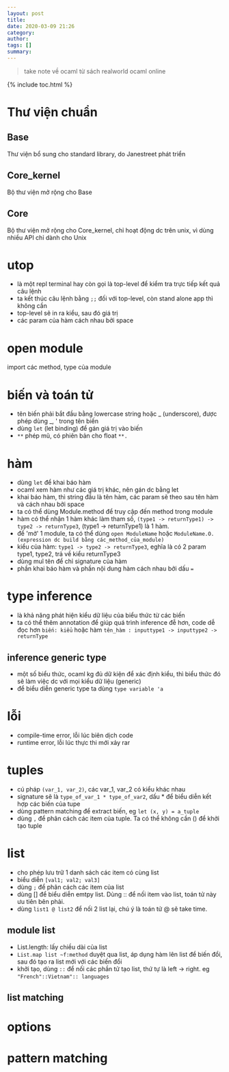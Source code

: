 ```yaml
---
layout: post
title: 
date: 2020-03-09 21:26
category: 
author: 
tags: []
summary: 
---
```

> take note về ocaml từ sách realworld ocaml online

{% include toc.html %}

# Thư viện chuẩn 
## Base
Thư viện bổ sung cho standard library, do Janestreet phát triển
## Core_kernel
Bộ thư viện mở rộng cho Base 
## Core 
Bộ thư viện mở rộng cho Core_kernel, chỉ hoạt động dc trên unix, vì dùng nhiều API chỉ dành cho Unix 

# utop
- là một repl terminal hay còn gọi là top-level để kiểm tra trực tiếp kết quả câu lệnh
- ta kết thúc câu lệnh bằng `;;` đối với top-level, còn stand alone app thì không cần
- top-level sẽ in ra kiểu, sau đó giá trị
- các param của hàm cách nhau bởi space 


# open module 
import các method, type của module 

# biến và toán tử
- tên biến phải bắt đầu bằng lowercase string hoặc _ (underscore), được phép dùng _, ' trong tên biến
- dùng `let` (let binding) để gán giá trị vào biến 
- `**` phép mũ, có phiên bản cho float `**.`

# hàm
- dùng `let` để khai báo hàm
- ocaml xem hàm như các giá trị khác, nên gán dc bằng let
- khai báo hàm, thì string đầu là tên hàm, các param sẽ theo sau tên hàm và cách nhau bởi space
- ta có thể dùng Module.method để truy cập đến method trong module
- hàm có thể nhận 1 hàm khác làm tham số, `(type1 -> returnType1) -> type2 -> returnType3`, (type1 -> returnType1) là 1 hàm. 
- để 'mở' 1 module, ta có thể dùng `open ModuleName` hoặc `ModuleName.O.(expression dc build bằng các_method_của_module)`
- kiểu của hàm: `type1 -> type2 -> returnType3`, eghĩa là có 2 param type1, type2, trả về kiểu returnType3 
- dùng muĩ tên để chỉ signature của hàm
- phần khai báo hàm và phần nội dung hàm cách nhau bởi dấu `=`

# type inference
- là khả năng phát hiện kiểu dữ liệu của biểu thức từ các biến 
- ta có thể thêm annotation để giúp quá trình inference đễ hơn, code dễ đọc hơn 
`biến: kiểu` hoặc hàm `tên_hàm : inputtype1 -> inputtype2 -> returnType` 

## inference generic type
- một số biểu thức, ocaml kg đủ dữ kiện để xác định kiểu, thì biểu thức đó sẽ làm việc dc với mọi kiểu dữ liệu (generic)
- để biểu diễn generic type ta dùng `type variable 'a` 

# lỗi
- compile-time error, lỗi lúc biên dịch code 
- runtime error, lỗi lúc thực thi mới xảy rar

# tuples
- cú pháp `(var_1, var_2)`, các var_1, var_2 có kiểu khác nhau
- signature sẽ là `type_of_var_1 * type_of_var2`, dấu * để biểu diễn kết hợp các biến của tupe
- dùng pattern matching để extract biến, eg `let (x, y) = a_tuple`
- dùng `,` để phân cách các item của tuple. Ta có thể không cần () để khởi tạo tuple 

# list
- cho phép lưu trữ 1 danh sách các item có cùng list
- biểu diễn `[val1; val2; val3]`
- dùng `;` để phân cách các item của list
- dùng [] để biểu diễn emtpy list. Dùng :: để nối item vào list, toán tử này ưu tiên bên phải.
- dùng `list1 @ list2` để nối 2 list lại, chú ý là toán tử @ sẽ take time.
## module list 
- List.length: lấy chiều dài của list 
- `List.map list ~f:method` duyệt qua list, áp dụng hàm lên list để biến đổi, sau đó tạo ra list mới với các biến đổi
- khởi tạo, dùng `::` để nối các phần tử tạo list, thứ tự là left -> right. eg `"French"::Vietnam":: languages`
## list matching 

# options

# pattern matching 







